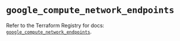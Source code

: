 # `google_compute_network_endpoints`

Refer to the Terraform Registry for docs: [`google_compute_network_endpoints`](https://registry.terraform.io/providers/hashicorp/google/6.49.1/docs/resources/compute_network_endpoints).
